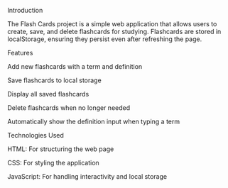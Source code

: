 Introduction

The Flash Cards project is a simple web application that allows users to create, save, and delete flashcards for studying. Flashcards are stored in localStorage, ensuring they persist even after refreshing the page.

Features

Add new flashcards with a term and definition

Save flashcards to local storage

Display all saved flashcards

Delete flashcards when no longer needed

Automatically show the definition input when typing a term

Technologies Used

HTML: For structuring the web page

CSS: For styling the application

JavaScript: For handling interactivity and local storage

